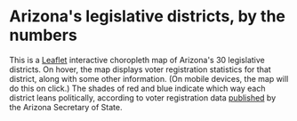 # Arizona's legislative districts, by the numbers
This is a [Leaflet](https://leafletjs.com/) interactive choropleth map of Arizona's 30 legislative districts. On hover, the map displays voter registration statistics for that district, along with some other information. (On mobile devices, the map will do this on click.) The shades of red and blue indicate which way each district leans politically, according to voter registration data [published](https://azsos.gov/sites/default/files/state_voter_registration_2023_july.pdf) by the Arizona Secretary of State.
